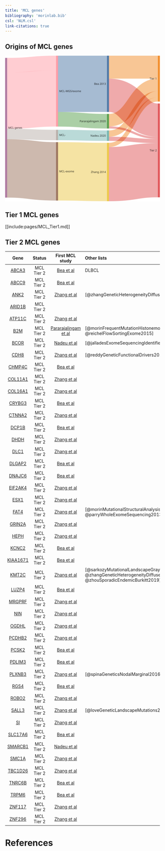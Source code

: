 ```yaml
---
title: 'MCL genes'
bibliography: 'morinlab.bib'
csl: 'NLM.csl'
link-citations: true
---
```


## Origins of MCL genes

![](MCL_sankey1-1.svg)

## Tier 1 MCL genes

[[include:pages/MCL_Tier1.md]]


## Tier 2 MCL genes

|Gene|Status| First MCL study | Other lists |
|:-:|:-:|:---:|:----|
|[ABCA3](ABCA3)|MCL Tier 2|[Bea et al](papers/beaLandscapeSomaticMutations2013)|DLBCL|
|[ABCC9](ABCC9)|MCL Tier 2|[Bea et al](papers/beaLandscapeSomaticMutations2013)|||
|[ANK2](ANK2)|MCL Tier 2|[Zhang et al](papers/zhangGenomicLandscapeMantle2014)|[@zhangGeneticHeterogeneityDiffuse2013]||
|[ARID1B](ARID1B)|MCL Tier 2||
|[ATP11C](ATP11C)|MCL Tier 2|[Zhang et al](papers/zhangGenomicLandscapeMantle2014)|||
|[B2M](B2M)|MCL Tier 2|[Pararajalingam et al](papers/pararajalingamCodingNoncodingDrivers2020)|[@morinFrequentMutationHistonemodifying2011; @reichelFlowSortingExome2015]||
|[BCOR](BCOR)|MCL Tier 2|[Nadeu et al](papers/nadeuGenomicEpigenomicInsights2020)|[@jalladesExomeSequencingIdentifies2017]||
|[CDH8](CDH8)|MCL Tier 2|[Zhang et al](papers/zhangGenomicLandscapeMantle2014)|[@reddyGeneticFunctionalDrivers2017]||
|[CHMP4C](CHMP4C)|MCL Tier 2|[Bea et al](papers/beaLandscapeSomaticMutations2013)|||
|[COL11A1](COL11A1)|MCL Tier 2|[Zhang et al](papers/zhangGenomicLandscapeMantle2014)|||
|[COL16A1](COL16A1)|MCL Tier 2|[Zhang et al](papers/zhangGenomicLandscapeMantle2014)|||
|[CRYBG3](CRYBG3)|MCL Tier 2|[Bea et al](papers/beaLandscapeSomaticMutations2013)|||
|[CTNNA2](CTNNA2)|MCL Tier 2|[Zhang et al](papers/zhangGenomicLandscapeMantle2014)|||
|[DCP1B](DCP1B)|MCL Tier 2|[Bea et al](papers/beaLandscapeSomaticMutations2013)|||
|[DHDH](DHDH)|MCL Tier 2|[Zhang et al](papers/zhangGenomicLandscapeMantle2014)|||
|[DLC1](DLC1)|MCL Tier 2|[Zhang et al](papers/zhangGenomicLandscapeMantle2014)|||
|[DLGAP2](DLGAP2)|MCL Tier 2|[Bea et al](papers/beaLandscapeSomaticMutations2013)|||
|[DNAJC6](DNAJC6)|MCL Tier 2|[Bea et al](papers/beaLandscapeSomaticMutations2013)|||
|[EIF2AK4](EIF2AK4)|MCL Tier 2|[Zhang et al](papers/zhangGenomicLandscapeMantle2014)|||
|[ESX1](ESX1)|MCL Tier 2|[Zhang et al](papers/zhangGenomicLandscapeMantle2014)|||
|[FAT4](FAT4)|MCL Tier 2|[Zhang et al](papers/zhangGenomicLandscapeMantle2014)|[@morinMutationalStructuralAnalysis2013; @parryWholeExomeSequencing2013]||
|[GRIN2A](GRIN2A)|MCL Tier 2|[Zhang et al](papers/zhangGenomicLandscapeMantle2014)|||
|[HEPH](HEPH)|MCL Tier 2|[Zhang et al](papers/zhangGenomicLandscapeMantle2014)|||
|[KCNC2](KCNC2)|MCL Tier 2|[Bea et al](papers/beaLandscapeSomaticMutations2013)|||
|[KIAA1671](KIAA1671)|MCL Tier 2|[Bea et al](papers/beaLandscapeSomaticMutations2013)|||
|[KMT2C](KMT2C)|MCL Tier 2|[Zhang et al](papers/zhangGenomicLandscapeMantle2014)|[@sarkozyMutationalLandscapeGray2021; @zhangGeneticHeterogeneityDiffuse2013; @zhouSporadicEndemicBurkitt2019]||
|[LUZP4](LUZP4)|MCL Tier 2|[Bea et al](papers/beaLandscapeSomaticMutations2013)|||
|[MRGPRF](MRGPRF)|MCL Tier 2|[Zhang et al](papers/zhangGenomicLandscapeMantle2014)|||
|[NIN](NIN)|MCL Tier 2|[Zhang et al](papers/zhangGenomicLandscapeMantle2014)|||
|[OGDHL](OGDHL)|MCL Tier 2|[Zhang et al](papers/zhangGenomicLandscapeMantle2014)|||
|[PCDHB2](PCDHB2)|MCL Tier 2|[Zhang et al](papers/zhangGenomicLandscapeMantle2014)|||
|[PCSK2](PCSK2)|MCL Tier 2|[Bea et al](papers/beaLandscapeSomaticMutations2013)|||
|[PDLIM3](PDLIM3)|MCL Tier 2|[Bea et al](papers/beaLandscapeSomaticMutations2013)|||
|[PLXNB3](PLXNB3)|MCL Tier 2|[Zhang et al](papers/zhangGenomicLandscapeMantle2014)|[@spinaGeneticsNodalMarginal2016]||
|[RGS4](RGS4)|MCL Tier 2|[Bea et al](papers/beaLandscapeSomaticMutations2013)|||
|[ROBO2](ROBO2)|MCL Tier 2|[Zhang et al](papers/zhangGenomicLandscapeMantle2014)|||
|[SALL3](SALL3)|MCL Tier 2|[Zhang et al](papers/zhangGenomicLandscapeMantle2014)|[@loveGeneticLandscapeMutations2012]||
|[SI](SI)|MCL Tier 2|[Zhang et al](papers/zhangGenomicLandscapeMantle2014)|||
|[SLC17A6](SLC17A6)|MCL Tier 2|[Bea et al](papers/beaLandscapeSomaticMutations2013)|||
|[SMARCB1](SMARCB1)|MCL Tier 2|[Nadeu et al](papers/nadeuGenomicEpigenomicInsights2020)|||
|[SMC1A](SMC1A)|MCL Tier 2|[Zhang et al](papers/zhangGenomicLandscapeMantle2014)|||
|[TBC1D26](TBC1D26)|MCL Tier 2|[Zhang et al](papers/zhangGenomicLandscapeMantle2014)|||
|[TNRC6B](TNRC6B)|MCL Tier 2|[Bea et al](papers/beaLandscapeSomaticMutations2013)|||
|[TRPM6](TRPM6)|MCL Tier 2|[Bea et al](papers/beaLandscapeSomaticMutations2013)|||
|[ZNF117](ZNF117)|MCL Tier 2|[Zhang et al](papers/zhangGenomicLandscapeMantle2014)|||
|[ZNF296](ZNF296)|MCL Tier 2|[Zhang et al](papers/zhangGenomicLandscapeMantle2014)|||




# References
